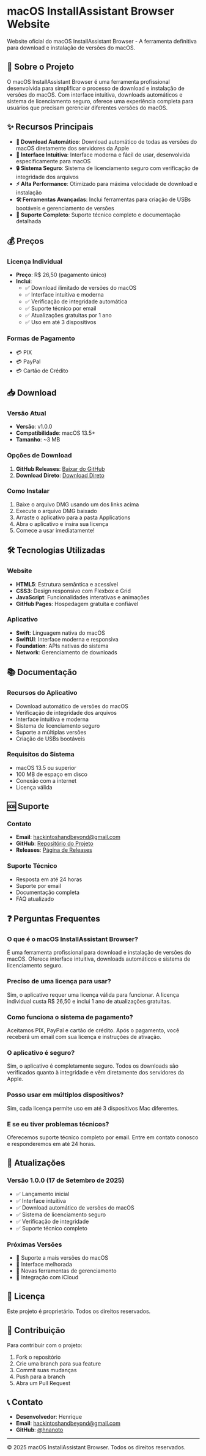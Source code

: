 # macOS InstallAssistant Browser Website

Website oficial do macOS InstallAssistant Browser - A ferramenta definitiva para download e instalação de versões do macOS.

## 🌟 Sobre o Projeto

O macOS InstallAssistant Browser é uma ferramenta profissional desenvolvida para simplificar o processo de download e instalação de versões do macOS. Com interface intuitiva, downloads automáticos e sistema de licenciamento seguro, oferece uma experiência completa para usuários que precisam gerenciar diferentes versões do macOS.

## ✨ Recursos Principais

- **🚀 Download Automático**: Download automático de todas as versões do macOS diretamente dos servidores da Apple
- **🎨 Interface Intuitiva**: Interface moderna e fácil de usar, desenvolvida especificamente para macOS
- **🔒 Sistema Seguro**: Sistema de licenciamento seguro com verificação de integridade dos arquivos
- **⚡ Alta Performance**: Otimizado para máxima velocidade de download e instalação
- **🛠️ Ferramentas Avançadas**: Inclui ferramentas para criação de USBs bootáveis e gerenciamento de versões
- **📱 Suporte Completo**: Suporte técnico completo e documentação detalhada

## 💰 Preços

### Licença Individual
- **Preço**: R$ 26,50 (pagamento único)
- **Inclui**:
  - ✅ Download ilimitado de versões do macOS
  - ✅ Interface intuitiva e moderna
  - ✅ Verificação de integridade automática
  - ✅ Suporte técnico por email
  - ✅ Atualizações gratuitas por 1 ano
  - ✅ Uso em até 3 dispositivos

### Formas de Pagamento
- 💳 PIX
- 💳 PayPal
- 💳 Cartão de Crédito

## 📥 Download

### Versão Atual
- **Versão**: v1.0.0
- **Compatibilidade**: macOS 13.5+
- **Tamanho**: ~3 MB

### Opções de Download
1. **GitHub Releases**: [Baixar do GitHub](https://github.com/hnanoto/macOS-InstallAssistant-Browser-Website/releases)
2. **Download Direto**: [Download Direto](releases/v1.0/macOS-InstallAssistant-Browser.dmg)

### Como Instalar
1. Baixe o arquivo DMG usando um dos links acima
2. Execute o arquivo DMG baixado
3. Arraste o aplicativo para a pasta Applications
4. Abra o aplicativo e insira sua licença
5. Comece a usar imediatamente!

## 🛠️ Tecnologias Utilizadas

### Website
- **HTML5**: Estrutura semântica e acessível
- **CSS3**: Design responsivo com Flexbox e Grid
- **JavaScript**: Funcionalidades interativas e animações
- **GitHub Pages**: Hospedagem gratuita e confiável

### Aplicativo
- **Swift**: Linguagem nativa do macOS
- **SwiftUI**: Interface moderna e responsiva
- **Foundation**: APIs nativas do sistema
- **Network**: Gerenciamento de downloads

## 📚 Documentação

### Recursos do Aplicativo
- Download automático de versões do macOS
- Verificação de integridade dos arquivos
- Interface intuitiva e moderna
- Sistema de licenciamento seguro
- Suporte a múltiplas versões
- Criação de USBs bootáveis

### Requisitos do Sistema
- macOS 13.5 ou superior
- 100 MB de espaço em disco
- Conexão com a internet
- Licença válida

## 🆘 Suporte

### Contato
- **Email**: [hackintoshandbeyond@gmail.com](mailto:hackintoshandbeyond@gmail.com)
- **GitHub**: [Repositório do Projeto](https://github.com/hnanoto/macOS-InstallAssistant-Browser-Website)
- **Releases**: [Página de Releases](https://github.com/hnanoto/macOS-InstallAssistant-Browser-Website/releases)

### Suporte Técnico
- Resposta em até 24 horas
- Suporte por email
- Documentação completa
- FAQ atualizado

## ❓ Perguntas Frequentes

### O que é o macOS InstallAssistant Browser?
É uma ferramenta profissional para download e instalação de versões do macOS. Oferece interface intuitiva, downloads automáticos e sistema de licenciamento seguro.

### Preciso de uma licença para usar?
Sim, o aplicativo requer uma licença válida para funcionar. A licença individual custa R$ 26,50 e inclui 1 ano de atualizações gratuitas.

### Como funciona o sistema de pagamento?
Aceitamos PIX, PayPal e cartão de crédito. Após o pagamento, você receberá um email com sua licença e instruções de ativação.

### O aplicativo é seguro?
Sim, o aplicativo é completamente seguro. Todos os downloads são verificados quanto à integridade e vêm diretamente dos servidores da Apple.

### Posso usar em múltiplos dispositivos?
Sim, cada licença permite uso em até 3 dispositivos Mac diferentes.

### E se eu tiver problemas técnicos?
Oferecemos suporte técnico completo por email. Entre em contato conosco e responderemos em até 24 horas.

## 🔄 Atualizações

### Versão 1.0.0 (17 de Setembro de 2025)
- ✅ Lançamento inicial
- ✅ Interface intuitiva
- ✅ Download automático de versões do macOS
- ✅ Sistema de licenciamento seguro
- ✅ Verificação de integridade
- ✅ Suporte técnico completo

### Próximas Versões
- 🔄 Suporte a mais versões do macOS
- 🔄 Interface melhorada
- 🔄 Novas ferramentas de gerenciamento
- 🔄 Integração com iCloud

## 📄 Licença

Este projeto é proprietário. Todos os direitos reservados.

## 🤝 Contribuição

Para contribuir com o projeto:
1. Fork o repositório
2. Crie uma branch para sua feature
3. Commit suas mudanças
4. Push para a branch
5. Abra um Pull Request

## 📞 Contato

- **Desenvolvedor**: Henrique
- **Email**: [hackintoshandbeyond@gmail.com](mailto:hackintoshandbeyond@gmail.com)
- **GitHub**: [@hnanoto](https://github.com/hnanoto)

---

© 2025 macOS InstallAssistant Browser. Todos os direitos reservados.
